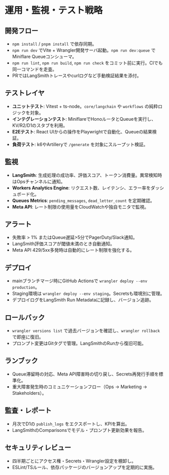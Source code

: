 # 運用・監視・テスト戦略

## 開発フロー
- `npm install` / `pnpm install` で依存同期。
- `npm run dev` でVite + Wrangler開発サーバ起動。`npm run dev:queue` でMiniflare Queueコンシューマ。
- `npm run lint`, `npm run build`, `npm run check` をコミット前に実行。CIでも同一コマンドを走査。
- PRではLangSmithトレースやcurlログなど手動検証結果を添付。

## テストレイヤ
- **ユニットテスト**: Vitest + ts-node。`core/langchain` や `workflows` の純粋ロジックを対象。
- **インテグレーションテスト**: MiniflareでHonoルータとQueueを実行し、KV/R2/D1のスタブを利用。
- **E2Eテスト**: React UIからの操作をPlaywrightで自動化、Queueの結果検証。
- **負荷テスト**: k6やArtilleryで `/generate` を対象にスループット検証。

## 監視
- **LangSmith**: 生成処理の成功率、評価スコア、トークン消費量。異常検知時はOpsチャンネルに通知。
- **Workers Analytics Engine**: リクエスト数、レイテンシ、エラー率をダッシュボード化。
- **Queues Metrics**: `pending_messages`, `dead_letter_count` を定期確認。
- **Meta API**: レート制限の使用量をCloudWatchや独自モニタで監視。

## アラート
- 失敗率 > 1% またはQueue遅延>5分でPagerDuty/Slack通知。
- LangSmith評価スコアが閾値未満のとき自動通知。
- Meta API 429/5xx多発時は自動的にレート制限を強化する。

## デプロイ
- mainブランチマージ時にGitHub Actionsで `wrangler deploy --env production`。
- Staging環境は `wrangler deploy --env staging`。Secretsも環境別に管理。
- デプロイログをLangSmith Run Metadataに記録し、バージョン追跡。

## ロールバック
- `wrangler versions list` で過去バージョンを確認し、`wrangler rollback` で即座に復旧。
- プロンプト変更はGitタグで管理。LangSmithのRunから復旧可能。

## ランブック
- Queue滞留時の対応、Meta API障害時の切り戻し、Secrets再発行手順を標準化。
- 重大障害発生時のコミュニケーションフロー（Ops → Marketing → Stakeholders）。

## 監査・レポート
- 月次でD1の `publish_logs` をエクスポートし、KPIを算出。
- LangSmithのComparisonsでモデル・プロンプト更新効果を報告。

## セキュリティレビュー
- 四半期ごとにアクセス権・Secrets・Wrangler設定を棚卸し。
- ESLint/TSルール、依存パッケージのバージョンアップを定期的に実施。
